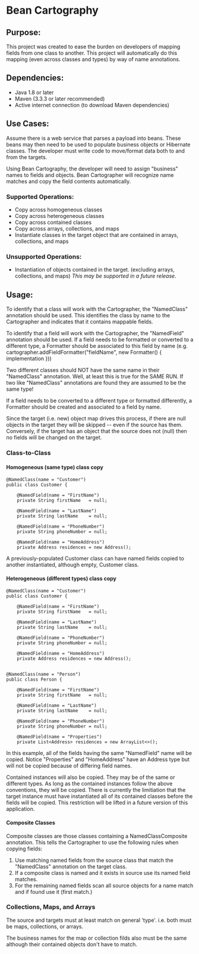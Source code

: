 # Bean Cartography

## Purpose:
This project was created to ease the burden on developers of mapping fields from one class to another.  This project will
automatically do this mapping (even across classes and types) by way of name annotations.


## Dependencies:
* Java 1.8 or later
* Maven (3.3.3 or later recommended)
* Active internet connection (to download Maven dependencies)

## Use Cases:
Assume there is a web service that parses a payload into beans.  These beans may then need to be used to populate business
objects or Hibernate classes.  The developer must write code to move/format data both to and from the targets.

Using Bean Cartography, the developer will need to assign "business" names to fields and objects.  Bean Cartographer will
recognize name matches and copy the field contents automatically.

### Supported Operations:
* Copy across homogeneous classes
* Copy across heterogeneous classes
* Copy across contained classes
* Copy across arrays, collections, and maps
* Instantiate classes in the target object that are contained in arrays, collections, and maps

### Unsupported Operations:
* Instantiation of objects contained in the target.  (excluding arrays, collections, and maps)
  *This may be supported in a future release.*

## Usage:
To identify that a class will work with the Cartographer, the "NamedClass" annotation should be used.  This identifies
the class by name to the Cartographer and indicates that it contains mappable fields.

To identify that a field will work with the Cartographer, the "NamedField" annotation should be used.  If a field needs
to be formatted or converted to a different type, a Formatter should be associated to this field by name
(e.g. cartographer.addFieldFormatter("fieldName", new Formatter() { implementation }))

Two different classes should NOT have the same name in their "NamedClass" annotation.  Well, at least this is true for
the SAME RUN.  If two like "NamedClass" annotations are found they are assumed to be the same type!

If a field needs to be converted to a different type or formatted differently, a Formatter should be created and associated
to a field by name.

Since the target (i.e. new) object map drives this process, if there are null objects in the target they will
be skipped -- even if the source has them.  Conversely, if the target has an object that the source does not (null)
then no fields will be changed on the target.


### Class-to-Class

#### Homogeneous (same type) class copy

    @NamedClass(name = "Customer")
    public class Customer {
    
        @NamedField(name = "FirstName")
        private String firstName   = null;

        @NamedField(name = "LastName")
        private String lastName    = null;
    
        @NamedField(name = "PhoneNumber")
        private String phoneNumber = null;
    
        @NamedField(name = "HomeAddress")
        private Address residences = new Address();
    
A previously-populated Customer class can have named fields copied to another instantiated, although empty, Customer class.

#### Heterogeneous (different types) class copy

    @NamedClass(name = "Customer")
    public class Customer {

        @NamedField(name = "FirstName")
        private String firstName   = null;

        @NamedField(name = "LastName")
        private String lastName    = null;

        @NamedField(name = "PhoneNumber")
        private String phoneNumber = null;

        @NamedField(name = "HomeAddress")
        private Address residences = new Address();
    
    
    @NamedClass(name = "Person")
    public class Person {
    
        @NamedField(name = "FirstName")
        private String firstName   = null;

        @NamedField(name = "LastName")
        private String lastName    = null;

        @NamedField(name = "PhoneNumber")
        private String phoneNumber = null;

        @NamedField(name = "Properties")
        private List<Address> residences = new ArrayList<>();
    
In this example, all of the fields having the same "NamedField" name will be copied.  Notice "Properties" and
"HomeAddress" have an Address type but will not be copied because of differing field names.

Contained instances will also be copied.  They may be of the same or different types.  As long as the contained
instances follow the above conventions, they will be copied.  There is currently the limitiation that the target
instance must have instantiated all of its contained classes before the fields will be copied.  This restriction will
be lifted in a future version of this application.

#### Composite Classes
Composite classes are those classes containing a NamedClassComposite annotation.  This tells the Cartographer to use
the following rules when copying fields:

1. Use matching named fields from the source class that match the "NamedClass" annotation on the target class.
1. If a composite class is named and it exists in source use its named field matches.
1. For the remaining named fields scan all source objects for a name match and if found use it (first match.)

### Collections, Maps, and Arrays

The source and targets must at least match on general 'type'.  i.e. both must be maps, collections, or arrays.

The business names for the map or collection filds also must be the same although their contained objects don't have to 
match.  

